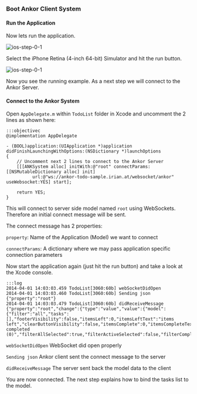 ### Boot Ankor Client System

#### Run the Application

Now lets run the application.

![ios-step-0-1](/static/images/tutorial/ios-step-0-2.png)

Select the iPhone Retina (4-inch 64-bit) Simulator and hit the run button.

![ios-step-0-1](/static/images/tutorial/ios-step-0-1.png)

Now you see the running example. As a next step we will connect to the Ankor Server.

#### Connect to the Ankor System

Open `AppDelegate.m` within `TodoList` folder in Xcode and uncomment the 2 lines as shown here:

    :::objectivec
    @implementation AppDelegate

    - (BOOL)application:(UIApplication *)application didFinishLaunchingWithOptions:(NSDictionary *)launchOptions
    {
        // Uncomment next 2 lines to connect to the Ankor Server
        [[[ANKSystem alloc] initWith:@"root" connectParams:[[NSMutableDictionary alloc] init]
              url:@"ws://ankor-todo-sample.irian.at/websocket/ankor" useWebsocket:YES] start];

        return YES;
    }

This will connect to server side model named `root` using WebSockets. Therefore an initial connect message will be sent.

The connect message has 2 properties:

`property`: Name of the Application (Model) we want to connect

`connectParams`: A dictionary where we may pass application specific connection parameters

Now start the application again (just hit the run button) and take a look at the Xcode console.

    :::log
    2014-04-01 14:03:03.459 TodoList[3060:60b] webSocketDidOpen
    2014-04-01 14:03:03.460 TodoList[3060:60b] Sending json {"property":"root"}
    2014-04-01 14:03:03.479 TodoList[3060:60b] didReceiveMessage {"property":"root","change":{"type":"value","value":{"model":{"filter":"all","tasks":[],"footerVisibility":false,"itemsLeft":0,"itemsLeftText":"items left","clearButtonVisibility":false,"itemsComplete":0,"itemsCompleteText":"Clear completed (0)","filterAllSelected":true,"filterActiveSelected":false,"filterCompletedSelected":false,"toggleAll":false}}}}

`webSocketDidOpen` WebSocket did open properly

`Sending json` Ankor client sent the connect message to the server

`didReceiveMessage` The server sent back the model data to the client

You are now connected. The next step explains how to bind the tasks list to the model.

